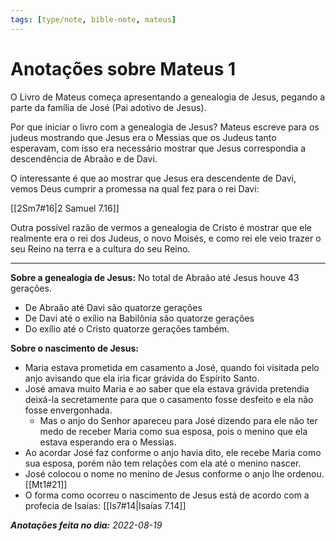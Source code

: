 ```yaml
---
tags: [type/note, bible-note, mateus]
---
```

# Anotações sobre Mateus 1

O Livro de Mateus começa apresentando a genealogia de Jesus, pegando a parte da família de José (Pai adotivo de Jesus).

Por que iniciar o livro com a genealogia de Jesus?
Mateus escreve para os judeus mostrando que Jesus era o Messias que os Judeus tanto esperavam, com isso era necessário mostrar que Jesus correspondia a descendência de Abraão e de Davi.

O interessante é que ao mostrar que Jesus era descendente de Davi, vemos Deus cumprir a promessa na qual fez para o rei Davi:

[[2Sm7#16|2 Samuel 7.16]]

Outra possível razão de vermos a genealogia de Cristo é mostrar que ele realmente era o rei dos Judeus, o novo Moisés, e como rei ele veio trazer o seu Reino na terra e a cultura do seu Reino.

---
**Sobre a genealogia de Jesus:**
No total de Abraão até Jesus houve 43 gerações.
- De Abraão até Davi são quatorze gerações
- De Davi até o exílio na Babilônia são quatorze gerações
- Do exílio até o Cristo quatorze gerações também.

**Sobre o nascimento de Jesus:**
- Maria estava prometida em casamento a José, quando foi visitada pelo anjo avisando que ela iria ficar grávida do Espírito Santo.
- José amava muito Maria e ao saber que ela estava grávida pretendia deixá-la secretamente para que o casamento fosse desfeito e ela não fosse envergonhada. 
	- Mas o anjo do Senhor apareceu para José dizendo para ele não ter medo de receber Maria como sua esposa, pois o menino que ela estava esperando era o Messias.
- Ao acordar José faz conforme o anjo havia dito, ele recebe Maria como sua esposa, porém não tem relações com ela até o menino nascer. 
- José colocou o nome no menino de Jesus conforme o anjo lhe ordenou. [[Mt1#21]]
- O forma como ocorreu o nascimento de Jesus está de acordo com a profecia de Isaías: [[Is7#14|Isaías 7.14]]

***Anotações feita no dia:** 2022-08-19*